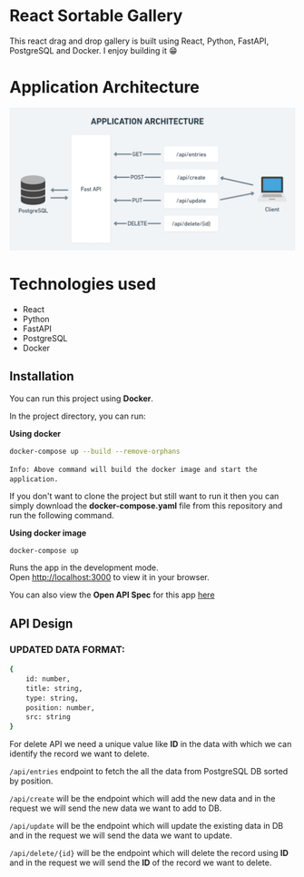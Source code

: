 # React Sortable Gallery

This react drag and drop gallery is built using React, Python, FastAPI, PostgreSQL and Docker.
I enjoy building it 😁

# Application Architecture
![Alt text](img/app_architecture.png?raw=true "Application Architecture")

# Technologies used
- React
- Python
- FastAPI
- PostgreSQL
- Docker

## Installation
You can run this project using **Docker**.

In the project directory, you can run: 

**Using docker**

``` bash
docker-compose up --build --remove-orphans
```
`Info: Above command will build the docker image and start the application.`

If you don't want to clone the project but still want to run it then you can simply download the
**docker-compose.yaml** file from this repository and run the following command.

**Using docker image**
``` bash
docker-compose up
```

Runs the app in the development mode.\
Open [http://localhost:3000](http://localhost:3000) to view it in your browser.

You can also view the **Open API Spec** for this app [here](http://127.0.0.1:8000/docs)

## API Design

### UPDATED DATA FORMAT:
``` bash
{
    id: number,
    title: string,
    type: string,
    position: number,
    src: string
}
```

For delete API we need a unique value like **ID** in the data with which we can identify the record we want to delete.

`/api/entries` endpoint to fetch the all the data from PostgreSQL DB sorted by position.

`/api/create` will be the endpoint which will add the new data and in the request we will send the new data we want to add to DB.

`/api/update` will be the endpoint which will update the existing data in DB and in the request we will send the data we want to update.

`/api/delete/{id}` will be the endpoint which will delete the record using **ID** and in the request we will send the **ID** of the record we want to delete.
